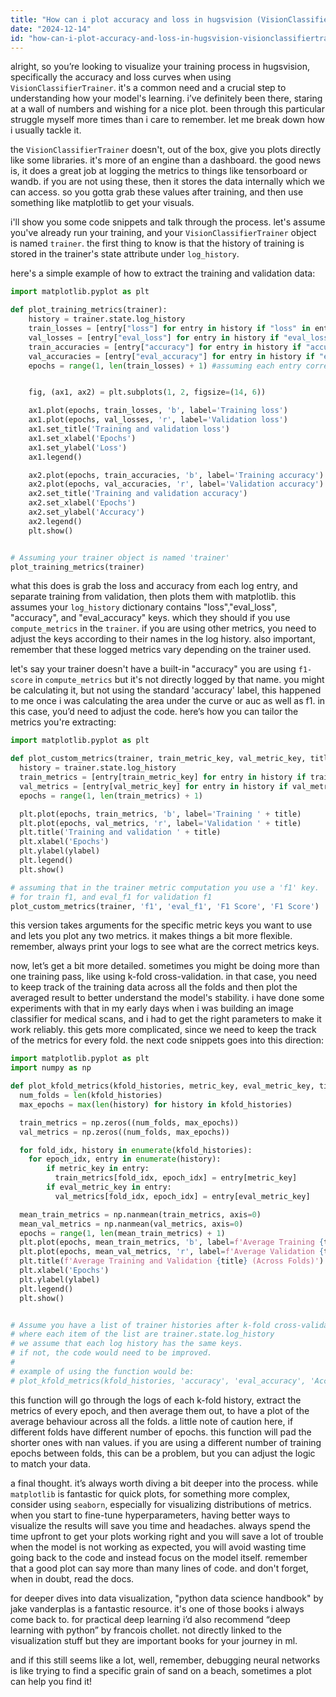 ```yaml
---
title: "How can i plot accuracy and loss in hugsvision (VisionClassifierTrainer)?"
date: "2024-12-14"
id: "how-can-i-plot-accuracy-and-loss-in-hugsvision-visionclassifiertrainer"
---
```


alright, so you’re looking to visualize your training process in hugsvision, specifically the accuracy and loss curves when using `VisionClassifierTrainer`. it's a common need and a crucial step to understanding how your model's learning. i’ve definitely been there, staring at a wall of numbers and wishing for a nice plot. been through this particular struggle myself more times than i care to remember. let me break down how i usually tackle it.

the `VisionClassifierTrainer` doesn't, out of the box, give you plots directly like some libraries. it's more of an engine than a dashboard. the good news is, it does a great job at logging the metrics to things like tensorboard or wandb. if you are not using these, then it stores the data internally which we can access. so you gotta grab these values after training, and then use something like matplotlib to get your visuals.

i'll show you some code snippets and talk through the process. let's assume you've already run your training, and your `VisionClassifierTrainer` object is named `trainer`. the first thing to know is that the history of training is stored in the trainer's state attribute under `log_history`.

here's a simple example of how to extract the training and validation data:

```python
import matplotlib.pyplot as plt

def plot_training_metrics(trainer):
    history = trainer.state.log_history
    train_losses = [entry["loss"] for entry in history if "loss" in entry]
    val_losses = [entry["eval_loss"] for entry in history if "eval_loss" in entry]
    train_accuracies = [entry["accuracy"] for entry in history if "accuracy" in entry]
    val_accuracies = [entry["eval_accuracy"] for entry in history if "eval_accuracy" in entry]
    epochs = range(1, len(train_losses) + 1) #assuming each entry corresponds to an epoch


    fig, (ax1, ax2) = plt.subplots(1, 2, figsize=(14, 6))

    ax1.plot(epochs, train_losses, 'b', label='Training loss')
    ax1.plot(epochs, val_losses, 'r', label='Validation loss')
    ax1.set_title('Training and validation loss')
    ax1.set_xlabel('Epochs')
    ax1.set_ylabel('Loss')
    ax1.legend()

    ax2.plot(epochs, train_accuracies, 'b', label='Training accuracy')
    ax2.plot(epochs, val_accuracies, 'r', label='Validation accuracy')
    ax2.set_title('Training and validation accuracy')
    ax2.set_xlabel('Epochs')
    ax2.set_ylabel('Accuracy')
    ax2.legend()
    plt.show()


# Assuming your trainer object is named 'trainer'
plot_training_metrics(trainer)
```

what this does is grab the loss and accuracy from each log entry, and separate training from validation, then plots them with matplotlib. this assumes your `log_history` dictionary contains "loss","eval_loss", "accuracy", and "eval_accuracy" keys. which they should if you use `compute_metrics` in the `trainer`. if you are using other metrics, you need to adjust the keys according to their names in the log history. also important, remember that these logged metrics vary depending on the trainer used.

let's say your trainer doesn't have a built-in "accuracy" you are using `f1-score` in `compute_metrics` but it's not directly logged by that name. you might be calculating it, but not using the standard 'accuracy' label, this happened to me once i was calculating the area under the curve or auc as well as f1. in this case, you’d need to adjust the code. here’s how you can tailor the metrics you're extracting:

```python
import matplotlib.pyplot as plt

def plot_custom_metrics(trainer, train_metric_key, val_metric_key, title, ylabel):
  history = trainer.state.log_history
  train_metrics = [entry[train_metric_key] for entry in history if train_metric_key in entry]
  val_metrics = [entry[val_metric_key] for entry in history if val_metric_key in entry]
  epochs = range(1, len(train_metrics) + 1)

  plt.plot(epochs, train_metrics, 'b', label='Training ' + title)
  plt.plot(epochs, val_metrics, 'r', label='Validation ' + title)
  plt.title('Training and validation ' + title)
  plt.xlabel('Epochs')
  plt.ylabel(ylabel)
  plt.legend()
  plt.show()

# assuming that in the trainer metric computation you use a 'f1' key.
# for train f1, and eval_f1 for validation f1
plot_custom_metrics(trainer, 'f1', 'eval_f1', 'F1 Score', 'F1 Score')
```

this version takes arguments for the specific metric keys you want to use and lets you plot any two metrics. it makes things a bit more flexible. remember, always print your logs to see what are the correct metrics keys.

now, let’s get a bit more detailed. sometimes you might be doing more than one training pass, like using k-fold cross-validation. in that case, you need to keep track of the training data across all the folds and then plot the averaged result to better understand the model's stability. i have done some experiments with that in my early days when i was building an image classifier for medical scans, and i had to get the right parameters to make it work reliably. this gets more complicated, since we need to keep the track of the metrics for every fold. the next code snippets goes into this direction:

```python
import matplotlib.pyplot as plt
import numpy as np

def plot_kfold_metrics(kfold_histories, metric_key, eval_metric_key, title, ylabel):
  num_folds = len(kfold_histories)
  max_epochs = max(len(history) for history in kfold_histories)

  train_metrics = np.zeros((num_folds, max_epochs))
  val_metrics = np.zeros((num_folds, max_epochs))

  for fold_idx, history in enumerate(kfold_histories):
    for epoch_idx, entry in enumerate(history):
        if metric_key in entry:
          train_metrics[fold_idx, epoch_idx] = entry[metric_key]
        if eval_metric_key in entry:
          val_metrics[fold_idx, epoch_idx] = entry[eval_metric_key]

  mean_train_metrics = np.nanmean(train_metrics, axis=0)
  mean_val_metrics = np.nanmean(val_metrics, axis=0)
  epochs = range(1, len(mean_train_metrics) + 1)
  plt.plot(epochs, mean_train_metrics, 'b', label=f'Average Training {title}')
  plt.plot(epochs, mean_val_metrics, 'r', label=f'Average Validation {title}')
  plt.title(f'Average Training and Validation {title} (Across Folds)')
  plt.xlabel('Epochs')
  plt.ylabel(ylabel)
  plt.legend()
  plt.show()


# Assume you have a list of trainer histories after k-fold cross-validation
# where each item of the list are trainer.state.log_history
# we assume that each log history has the same keys.
# if not, the code would need to be improved.
#
# example of using the function would be:
# plot_kfold_metrics(kfold_histories, 'accuracy', 'eval_accuracy', 'Accuracy', 'Accuracy')


```
this function will go through the logs of each k-fold history, extract the metrics of every epoch, and then average them out, to have a plot of the average behaviour across all the folds. a little note of caution here, if different folds have different number of epochs. this function will pad the shorter ones with nan values. if you are using a different number of training epochs between folds, this can be a problem, but you can adjust the logic to match your data.

a final thought. it’s always worth diving a bit deeper into the process. while `matplotlib` is fantastic for quick plots, for something more complex, consider using `seaborn`, especially for visualizing distributions of metrics. when you start to fine-tune hyperparameters, having better ways to visualize the results will save you time and headaches. always spend the time upfront to get your plots working right and you will save a lot of trouble when the model is not working as expected, you will avoid wasting time going back to the code and instead focus on the model itself. remember that a good plot can say more than many lines of code. and don't forget, when in doubt, read the docs.

for deeper dives into data visualization, "python data science handbook" by jake vanderplas is a fantastic resource. it's one of those books i always come back to. for practical deep learning i’d also recommend “deep learning with python” by francois chollet. not directly linked to the visualization stuff but they are important books for your journey in ml.

and if this still seems like a lot, well, remember, debugging neural networks is like trying to find a specific grain of sand on a beach, sometimes a plot can help you find it!
